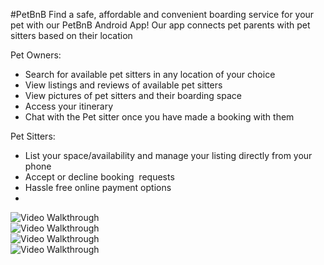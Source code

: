 #PetBnB
Find a safe, affordable and convenient boarding service for your pet with our PetBnB Android App! Our app connects pet parents with pet sitters based on their location


Pet Owners:
- Search for available pet sitters in any location of your choice
- View listings and reviews of available pet sitters
- View pictures of pet sitters and their boarding space
- Access your itinerary
- Chat with the Pet sitter once you have made a booking with them


Pet Sitters:
- List your space/availability and manage your listing directly from your phone
- Accept or decline booking  requests
- Hassle free online payment options
- 
 ![Video Walkthrough](PetVacayAVHost.gif.gif)  
 ![Video Walkthrough](PetVacayAVListSpace.gif)  
 ![Video Walkthrough](PetVacayAVParent.gif)  
![Video Walkthrough](PetVacayAVParent2.gif.gif)
